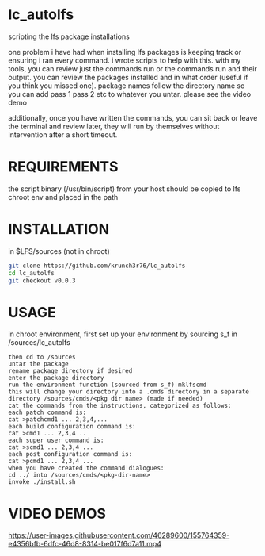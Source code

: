 # lc_autolfs
scripting the lfs package installations

one problem i have had when installing lfs packages is keeping track or ensuring i ran every command. i wrote scripts to help with this. with my tools, you can review just the commands run or the commands run and their output. you can review the packages installed and in what order (useful if you think you missed one). package names follow the directory name so you can add pass 1 pass 2 etc to whatever you untar. please see the video demo

additionally, once you have written the commands, you can sit back or leave the terminal and review later, they will run by themselves without intervention after a short timeout.

# REQUIREMENTS
the script binary (/usr/bin/script) from your host should be copied to lfs chroot env and placed in the path

# INSTALLATION
in $LFS/sources (not in chroot)
```bash
git clone https://github.com/krunch3r76/lc_autolfs
cd lc_autolfs
git checkout v0.0.3
```

# USAGE
in chroot environment, first set up your environment by sourcing s_f in /sources/lc_autolfs
```
then cd to /sources
untar the package
rename package directory if desired
enter the package directory
run the environment function (sourced from s_f) mklfscmd
this will change your directory into a .cmds directory in a separate directory /sources/cmds/<pkg dir name> (made if needed)
cat the commands from the instructions, categorized as follows:
each patch command is:
cat >patchcmd1 ... 2,3,4,...
each build configuration command is:
cat >cmd1 ... 2,3,4 ..
each super user command is:
cat >scmd1 ... 2,3,4 ...
each post configuration command is:
cat >pcmd1 ... 2,3,4 ...
when you have created the command dialogues:
cd ../ into /sources/cmds/<pkg-dir-name>
invoke ./install.sh
```

# VIDEO DEMOS


https://user-images.githubusercontent.com/46289600/155764359-e4356bfb-6dfc-46d8-8314-be017f6d7a11.mp4



